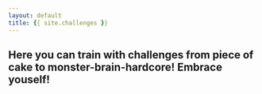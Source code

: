 ```yaml
---
layout: default
title: {{ site.challenges }}
---
```

## Here you can train with challenges from piece of cake to monster-brain-hardcore! Embrace youself!

